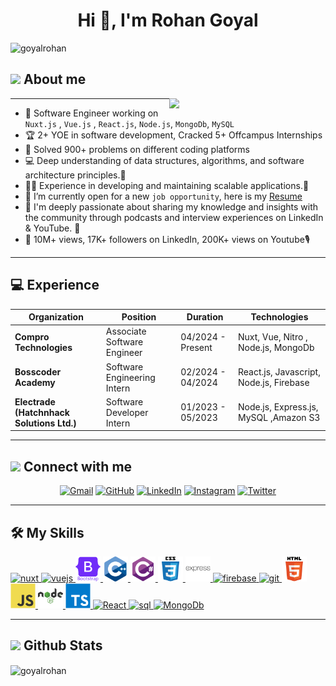 <h1 align="center">Hi 👋, I'm Rohan Goyal</h1>
<p align="left"> <img src="https://komarev.com/ghpvc/?username=goyalrohan&label=Profile%20views&color=0e75b6&style=flat" alt="goyalrohan" /> </p>

## <picture> <img src = "https://github.com/7oSkaaa/7oSkaaa/blob/main/Images/about_me.gif?raw=true" width = 50px>  </picture> About me
<picture> <img align="right" src="https://github.com/7oSkaaa/7oSkaaa/blob/main/Images/Right_Side.gif?raw=true" width = 250px></picture>

----

- :school: Software Engineer working on `Nuxt.js` , `Vue.js` , `React.js`, `Node.js`, `MongoDb`, `MySQL`
- :trophy: 2+ YOE in software development, Cracked 5+ Offcampus Internships
- 🥇 Solved 900+ problems on different coding platforms
- :computer: Deep understanding of data structures, algorithms, and software architecture principles.🧠
- :student: Experience in developing and maintaining scalable applications.🚀
- :thinking: I’m currently open for a new `job opportunity`, here is my [Resume](https://drive.google.com/file/d/1I9Eqzj6H2OEB1adYbXcIe9NjpaIBldF3/view?usp=sharing)
- 🔭 I'm deeply passionate about sharing my knowledge and insights with the community through podcasts and interview experiences on LinkedIn & YouTube. 🚀
- 💖 10M+ views, 17K+ followers on LinkedIn, 200K+ views on Youtube🎙️

----

<h2>💻 Experience  </h2>

| Organization                              | Position                         | Duration            | Technologies                                     |
| ----------------------------------------- | ---------------------------------| ------------------- | ------------------------------------------------ |
| **Compro Technologies**           | Associate Software Engineer          | 04/2024 - Present   | Nuxt, Vue, Nitro , Node.js, MongoDb                       |
| **Bosscoder Academy** | Software Engineering Intern                | 02/2024 - 04/2024   | React.js, Javascript, Node.js, Firebase                |
| **Electrade (Hatchnhack Solutions Ltd.)** | Software Developer Intern                | 01/2023 - 05/2023   |  Node.js, Express.js, MySQL ,Amazon S3                |


----

## <picture> <img src="https://github.com/7oSkaaa/7oSkaaa/blob/main/Images/Connect-with-me.gif?raw=true" width="100px"> </picture> Connect with me
<p align="center">
	<a href="mailto:rohangoyal991@gmail.com"><img img src="https://img.shields.io/badge/gmail-%23EA4335.svg?style=plastic&logo=gmail&logoColor=white" alt="Gmail"/></a>
	<a href="https://github.com/GoyalRohan"><img src="https://img.shields.io/badge/github-%23181717.svg?style=plastic&logo=github&logoColor=white" alt="GitHub"/></a>
	<a href="https://linkedin.com/in/rohan goyal"><img src="https://img.shields.io/badge/linkedin-%230A66C2.svg?style=plastic&logo=linkedin&logoColor=white" alt="LinkedIn"/></a>
	<a href="https://instagram.com/rohan_goyal16"><img src="https://img.shields.io/badge/instagram-%23E4405F.svg?style=plastic&logo=instagram&logoColor=white" alt="Instagram"/></a>
  	<a href="  https://twitter.com/rohan_goyal16"><img src="https://img.shields.io/badge/twitter-%230A66C2.svg?style=plastic&logo=twitter&logoColor=white" alt="Twitter"/></a>
</p>

----


## 🛠️ My Skills

<p align="left"> <a href="https://nuxt.com/" target="_blank" rel="noreferrer"> <img src="https://www.remoterocketship.com/images/blog/Nuxt-icon-for-blog.jpg" alt="nuxt" width="40" height="40"/> </a> <a href="https://vuejs.org/" target="_blank" rel="noreferrer"> <img src="https://vuejs.org/images/logo.png" alt="vuejs" width="40" height="40"/> </a> <a href="https://getbootstrap.com" target="_blank" rel="noreferrer"> <img src="https://raw.githubusercontent.com/devicons/devicon/master/icons/bootstrap/bootstrap-plain-wordmark.svg" alt="bootstrap" width="40" height="40"/> </a> <a href="https://www.w3schools.com/cpp/" target="_blank" rel="noreferrer"> <img src="https://raw.githubusercontent.com/devicons/devicon/master/icons/cplusplus/cplusplus-original.svg" alt="cplusplus" width="40" height="40"/> </a> <a href="https://www.w3schools.com/cs/" target="_blank" rel="noreferrer"> <img src="https://raw.githubusercontent.com/devicons/devicon/master/icons/csharp/csharp-original.svg" alt="csharp" width="40" height="40"/> </a> <a href="https://www.w3schools.com/css/" target="_blank" rel="noreferrer"> <img src="https://raw.githubusercontent.com/devicons/devicon/master/icons/css3/css3-original-wordmark.svg" alt="css3" width="40" height="40"/> </a>  <a href="https://expressjs.com" target="_blank" rel="noreferrer"> <img src="https://raw.githubusercontent.com/devicons/devicon/master/icons/express/express-original-wordmark.svg" alt="express" width="40" height="40"/> </a> <a href="https://firebase.google.com/" target="_blank" rel="noreferrer"> <img src="https://www.vectorlogo.zone/logos/firebase/firebase-icon.svg" alt="firebase" width="40" height="40"/> </a> <a href="https://git-scm.com/" target="_blank" rel="noreferrer"> <img src="https://www.vectorlogo.zone/logos/git-scm/git-scm-icon.svg" alt="git" width="40" height="40"/> </a> <a href="https://www.w3.org/html/" target="_blank" rel="noreferrer"> <img src="https://raw.githubusercontent.com/devicons/devicon/master/icons/html5/html5-original-wordmark.svg" alt="html5" width="40" height="40"/> </a>  <a href="https://developer.mozilla.org/en-US/docs/Web/JavaScript" target="_blank" rel="noreferrer"> <img src="https://raw.githubusercontent.com/devicons/devicon/master/icons/javascript/javascript-original.svg" alt="javascript" width="40" height="40"/> </a> <a href="https://nodejs.org" target="_blank" rel="noreferrer"> <img src="https://raw.githubusercontent.com/devicons/devicon/master/icons/nodejs/nodejs-original-wordmark.svg" alt="nodejs" width="40" height="40"/> </a>  <a href="https://www.typescriptlang.org/" target="_blank" rel="noreferrer"> <img src="https://raw.githubusercontent.com/devicons/devicon/master/icons/typescript/typescript-original.svg" alt="typescript" width="40" height="40"/> </a> <a href="https://react.dev/" target="_blank" rel="noreferrer"> <img src="https://encrypted-tbn0.gstatic.com/images?q=tbn:ANd9GcQcR5U16C8yXgBpl7-Bc7Itjx3_LRl425zINA&s" alt="React" width="40" height="40"/> </a> <a href="https://www.mysql.com/" target="_blank" rel="noreferrer"> <img src="https://d1.awsstatic.com/asset-repository/products/amazon-rds/1024px-MySQL.ff87215b43fd7292af172e2a5d9b844217262571.png" alt="sql" width="40" height="40"/> </a>  <a href="https://www.mongodb.com/" target="_blank" rel="noreferrer"> <img src="https://miro.medium.com/v2/resize:fit:512/1*doAg1_fMQKWFoub-6gwUiQ.png" alt="MongoDb" width="40" height="40"/> </a>  </p>

----

## <picture> <img src = "https://github.com/7oSkaaa/7oSkaaa/blob/main/Images/Statistics.gif?raw=true" width = 50px>  </picture> Github Stats
<p><img align="center" src="https://github-readme-streak-stats.herokuapp.com/?user=goyalrohan&" alt="goyalrohan" /></p>
